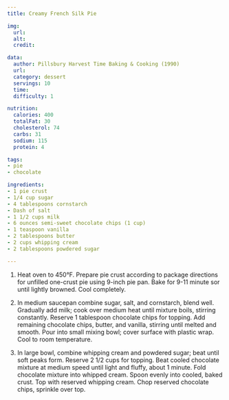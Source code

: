```yaml
---
title: Creamy French Silk Pie

img:
  url: 
  alt: 
  credit: 

data:
  author: Pillsbury Harvest Time Baking & Cooking (1990)
  url: 
  category: dessert
  servings: 10
  time: 
  difficulty: 1

nutrition:
  calories: 400
  totalFat: 30
  cholesterol: 74
  carbs: 31
  sodium: 115
  protein: 4

tags:
- pie
- chocolate

ingredients:
- 1 pie crust
- 1/4 cup sugar
- 4 tablespoons cornstarch
- Dash of salt
- 1 1/2 cups milk
- 6 ounces semi-sweet chocolate chips (1 cup)
- 1 teaspoon vanilla
- 2 tablespoons butter
- 2 cups whipping cream
- 2 tablespoons powdered sugar

---
```


1. Heat oven to 450°F. Prepare pie crust according to package directions for unfilled one-crust pie using 9-inch pie pan. Bake for 9-11 minute sor until lightly browned. Cool completely.

2. In medium saucepan combine sugar, salt, and cornstarch, blend well. Gradually add milk; cook over medium heat until mixture boils, stirring constantly. Reserve 1 tablespoon chocolate chips for topping. Add remaining chocolate chips, butter, and vanilla, stirring until melted and smooth. Pour into small mixing bowl; cover surface with plastic wrap. Cool to room temperature.

3. In large bowl, combine whipping cream and powdered sugar; beat until soft peaks form. Reserve 2 1/2 cups for topping. Beat cooled chocolate mixture at medium speed until light and fluffy, about 1 minute. Fold chocolate mixture into whipped cream. Spoon evenly into cooled, baked crust. Top with reserved whipping cream. Chop reserved chocolate chips, sprinkle over top.